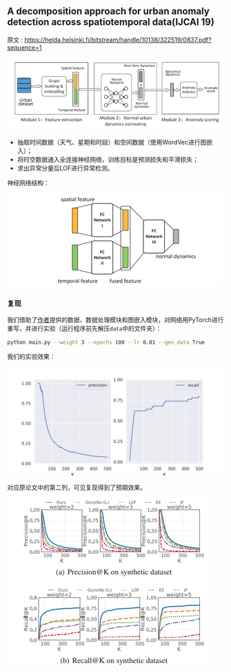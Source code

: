 ## A decomposition approach for urban anomaly detection across spatiotemporal data(IJCAI 19)

原文 : <https://helda.helsinki.fi/bitstream/handle/10138/322519/0837.pdf?sequence=1>

![image-20220719103829377](src/frame.png)

- 抽取时间数据（天气、星期和时段）和空间数据（使用WordVec进行图嵌入）；
- 将时空数据通入全连接神经网络，训练目标是预测损失和平滑损失；
- 求出异常分量后LOF进行异常检测。

神经网络结构：

![image-20220719104042789](src/net.png)

### 复现

我们借助了[作者](https://github.com/mingyangzhang/A-Decomposition-Approach-for-Urban-Anomaly-Detection-Across-Spatiotemporal-Data)提供的数据、数据处理模块和图嵌入模块，对网络用PyTorch进行重写，并进行实验（运行程序前先解压`data`中的文件夹）：

```bash
python main.py --weight 3 --epochs 100 --lr 0.01 --gen_data True
```

我们的实验效果：

<img src="src/pr.png" alt="pr" style="zoom:50%;" />

对应原论文中的第二列，可见复现得到了预期效果。

![image-20220719110014984](src/result.png)
